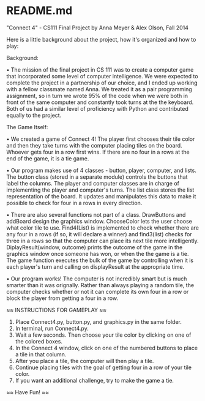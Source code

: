 # README.md

"Connect 4" - CS111 Final Project
by Anna Meyer & Alex Olson, Fall 2014

Here is a little background about the project, how it's organized and how to play:

Background:

• The mission of the final project in CS 111 was to create a computer game that incorporated
some level of computer intelligence. We were expected to complete the project in a partnership
of our choice, and I ended up working with a fellow classmate named Anna. We treated it as a 
pair programming assignment, so in turn we wrote 95% of the code when we were both in front of 
the same computer and constantly took turns at the the keyboard. Both of us had a similar
level of proficiency with Python and contributed equally to the project.

The Game Itself:

• We created a game of Connect 4! The player first chooses their tile color and then they 
take turns with the computer placing tiles on the board. Whoever gets four in a row first
wins. If there are no four in a rows at the end of the game, it is a tie game.

• Our program makes use of 4 classes - button, player, computer, and lists. The button
class (stored in a separate module) controls the buttons that label the columns. The
player and computer classes are in charge of implementing the player and computer's
turns. The list class stores the list representation of the board. It updates and
manipulates this data to make it possible to check for four in a rows in every direction.

• There are also several functions not part of a class. DrawButtons and addBoard design
the graphics window. ChooseColor lets the user choose what color tile to use. Find4(List)
is implemented to check whether there are any four in a rows (if so, it will declare a
winner) and find3(list) checks for three in a rows so that the computer can place its
next tile more intelligently. DiplayResult(window, outcome) prints the outcome of the
game in the graphics window once someone has won, or when the the game is a tie. 
The game function executes the bulk of the game by controlling when it is each player's turn 
and calling on displayResult at the appropriate time.

• Our program works! The computer is not incredibly smart but is much smarter than
it was orignally. Rather than always playing a random tile, the computer checks whether or not 
it can complete its own four in a row or block the player from getting a four in a row. 

≈≈ INSTRUCTIONS FOR GAMEPLAY ≈≈

1. Place Connect4.py, button.py, and graphics.py in the same folder.
2. In terminal, run Connect4.py. 
3. Wait a few seconds. Then choose your tile color by clicking on one of the
   colored boxes. 
4. In the Connect 4 window, click on one of the numbered buttons to place a tile
   in that column.
5. After you place a tile, the computer will then play a tile.
6. Continue placing tiles with the goal of getting four in a row of your tile color.
7. If you want an additional challenge, try to make the game a tie.

≈≈ Have Fun! ≈≈
